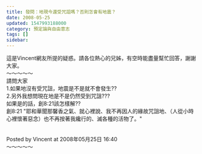 ```yaml
---
title: 發問：地現今還受咒詛嗎？否則怎會有地震？
date: 2008-05-25
updated: 1547993188000
category: 預定論與自由意志
tags: []
sidebar: 
---
```


<p>這是Vincent網友所提的疑惑。請各位熱心的兄姊，有空時能盡量幫忙回答，謝謝大家。<br/><!--more-->～～～～～<br/>請問大家 <br/>1.如果地沒有受咒詛，地震是不是就不會發生??<br/>2.另外我想問現在地是不是仍然受到咒詛???<br/>如果是的話，創8:21該怎樣解??<br/>創8:21 "耶和華聞那馨香之氣、就心裡說、我不再因人的緣故咒詛地、（人從小時心裡懷著惡念）也不再按著我纔行的、滅各種的活物了。"<br/><br/><br/>Posted by Vincent at 2008年05月25日 16:40 <br/>～～～～～<br/>
</p>
